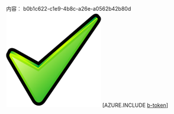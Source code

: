 内容︰ b0b1c622-c1e9-4b8c-a26e-a0562b42b80d![图像](c0e5b8c8-dc31-497f-8795-c5b031c46b8b.png)
[AZURE.INCLUDE [b-token](39fd9441-ccaa-49ba-9595-676f1f20f2f3.md)]
